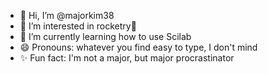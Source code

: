 - 👋 Hi, I’m @majorkim38
- 👀 I’m interested in rocketry🚀
- 🌱 I’m currently learning how to use Scilab
- 😄 Pronouns: whatever you find easy to type, I don't mind
- ✨ Fun fact: I'm not a major, but major procrastinator

<!---
majorkim38/majorkim38 is a ✨ special ✨ repository because its `README.md` (this file) appears on your GitHub profile.
You can click the Preview link to take a look at your changes.
--->
